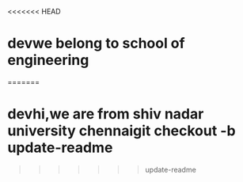 <<<<<<< HEAD
# devwe belong to school of engineering
=======
# devhi,we are from shiv nadar university chennaigit checkout -b update-readme
>>>>>>> update-readme
